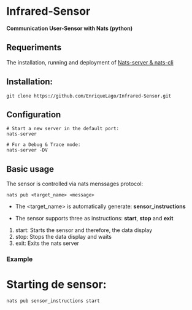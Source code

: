 # Infrared-Sensor
**Communication User-Sensor with Nats (python)**

## Requeriments
The installation, running and deployment of [Nats-server & nats-cli](https://github.com/nats-io)

## Installation:
`git clone https://github.com/EnriqueLago/Infrared-Sensor.git`

## Configuration
```
# Start a new server in the default port:
nats-server

# For a Debug & Trace mode:
nats-server -DV
```
## Basic usage
The sensor is controlled via nats menssages protocol: 

`nats pub <target_name> <message>`

- The <target_name> is automatically generate: **sensor_instructions**
* The sensor supports three <message> as instructions: **start**, **stop** and **exit**
1. start: Starts the sensor and therefore, the data display
2. stop: Stops the data display and waits
3. exit: Exits the nats server

### Example
# Starting de sensor:
`nats pub sensor_instructions start`
